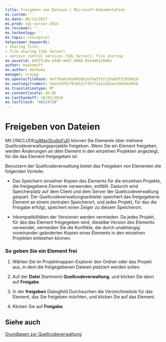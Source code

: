 ```yaml
---
title: Freigeben von Dateien | Microsoft-Dokumentation
ms.custom: ''
ms.date: 06/13/2017
ms.prod: sql-server-2014
ms.reviewer: ''
ms.technology: ''
ms.topic: conceptual
helpviewer_keywords:
- sharing files
- file sharing [SQL Server]
- version control services [SQL Server], file sharing
ms.assetid: 645f5c0a-e949-4e87-8988-85e4d6128464
author: mashamsft
ms.author: mathoma
manager: craigg
ms.openlocfilehash: 9e779a0c0da9920b2efda5f52135e85f31959d10
ms.sourcegitcommit: 3da2edf82763852cff6772a1a282ace3034b4936
ms.translationtype: MT
ms.contentlocale: de-DE
ms.lasthandoff: 10/02/2018
ms.locfileid: "48224710"
---
```

# <a name="share-files"></a>Freigeben von Dateien
  Mit [!INCLUDE[ssManStudioFull](../includes/ssmanstudiofull-md.md)] können Sie Elemente über mehrere Quellcodeverwaltungsprojekte freigeben. Wenn Sie ein Element freigeben, werden Änderungen an dem Element in den einzelnen Projekten angezeigt, für die das Element freigegeben ist.  
  
 Benutzern der Quellcodeverwaltung bietet das Freigeben von Elementen die folgenden Vorteile:  
  
-   Das Speichern einzelner Kopien des Elements für die einzelnen Projekte, die freigegebene Elemente verwenden, entfällt. Dadurch wird Speicherplatz auf dem Client und dem Server der Quellcodeverwaltung gespart. Der Quellcodeverwaltungsanbieter speichert das freigegebene Element an einem zentralen Speicherort, und jedes Projekt, für das die Freigabe erfolgt, speichert einen Zeiger zu diesem Speicherort.  
  
-   Inkompatibilitäten der Versionen werden vermieden. Da jedes Projekt, für das das Element freigegeben wird, dieselbe Version des Elements verwendet, vermeiden Sie die Konflikte, die durch unabhängig voneinander geänderten Kopien eines Elements in den einzelnen Projekten entstehen können.  
  
### <a name="to-share-an-item"></a>So geben Sie ein Element frei  
  
1.  Wählen Sie im Projektmappen-Explorer den Ordner oder das Projekt aus, in dem die freigegebenen Dateien platziert werden sollen.  
  
2.  Auf der **Datei** Startmenü **Quellcodeverwaltung**, und klicken Sie dann auf **Freigabe**.  
  
3.  In der **freigeben** Dialogfeld Durchsuchen die Verzeichnisliste für das Element, das Sie freigeben möchten, und klicken Sie auf das Element.  
  
4.  Klicken Sie auf **Freigabe**.  
  
## <a name="see-also"></a>Siehe auch  
 [Grundlagen zur Quellcodeverwaltung](../../2014/database-engine/source-control-basics.md)  
  
  
